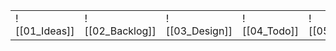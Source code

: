 |               |                 |                |               |               |              |
| ------------- | --------------- | -------------- | ------------- | ------------- | ------------ |
| ![[01_Ideas]] | ![[02_Backlog]] | ![[03_Design]] | ![[04_Todo]] | ![[05_Doing]] | ![[06_Done]] |